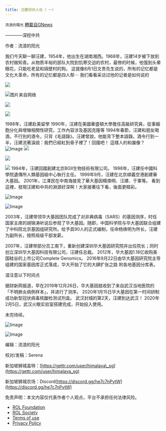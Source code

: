 ```yaml
---
title: 汪建何许人也（ 一）
---
```

`流浪的陽光` [轉載自GNews](https://gnews.org/zh-hans/1886736/)

————深挖中共

作者：流浪的阳光

我们今天聊一聊汪建，1954年，他出生在湖南湘西。1968年，汪建14岁被下放到农村做知青。从物质丰裕的部队大院到饥寒交迫的农村，最惨的时候，他饿到头晕眼花，只能吃老鼠和隔壁村的狗。 这就像8月1日文贵先生说的，所有的记忆都是文化大革命，所有的记忆都是四人帮⋯ 我们看看采访过他的记者是如何说的




![](https://assets.gnews.org/wp-content/uploads/2022/01/E8WgaRKVcAkNE4U.jpeg)



![](https://assets.gnews.org/wp-content/uploads/2022/01/E8WgaRKVUAwOjpF.jpeg)图片来自网络



![](https://assets.gnews.org/wp-content/uploads/2022/01/image-287.jpeg)


![](https://pbs.twimg.com/media/E8WgaRTVcAUdSFG?format=jpg&amp;name=large)

1988年，汪建赴美留學 1990年，汪建在美國華盛頓大學擔任高級研究員，從事細胞分化與增殖相關性研究，工作內容涉及基因克隆等 1994年春節，汪建和朋友喝酒，不行別的酒令，只背《毛語錄》。汪建曾說，他能背下整本語錄。酒令行到一半，汪建流著淚說：我們已經紅到骨子裡了！回國吧！ 這樣人的和誰像？
![Image](https://pbs.twimg.com/media/E8Wv7wrVgAA2Dzc?format=jpg&amp;name=large)
![](https://assets.gnews.org/wp-content/uploads/2022/01/截屏2022-01-20-下午7.40.19-1.png)


![](https://assets.gnews.org/wp-content/uploads/2022/01/截屏2022-01-20-下午7.40.41.png)

![](https://assets.gnews.org/wp-content/uploads/2022/01/截屏2022-01-20-下午7.46.08.png)
1994年，汪建回國創建北京BGII生物技術有限公司。 1998年，汪建任中國科學院遺傳所人類基因組中心執行主任。 1999年9月，汪建在北京順義空港創建華大基因。 2001年，江澤民在中南海接見了華大基因楊煥明、汪建、于軍等。 看到這裡，發現汪建和中共的淵源好深啊！大家接著往下看，後面更精彩。

![Image](https://pbs.twimg.com/media/E8W1fMiUUAAy8hu?format=jpg&amp;name=medium)


![Image](https://pbs.twimg.com/media/E8W1fMeVgAwGvhG?format=jpg&amp;name=900x900)


2003年，汪建带领华大基因团队完成了对非典病毒（SARS）的基因测序，时任国家主席的胡锦涛听说后参观了华大基因。随即，中国科学院与华大基因联合组建了中科院北京基因组研究所。给予其90人的正式编制，任命杨焕明为所长，汪建为副所长，按照局级干部发薪。

2007年，汪建带部分员工南下，重新创建深圳华大基因研究院并出任院长；同时创立深圳华大基因科技有限公司，汪建任总裁。 2012年，华大基因1.18亿收购美国硅谷的上市公司Complete Genomics。 2016年9月22日由华大基因研究院主导组建的国家基因库正式落成，华大开始了它的大肆扩张之路 附各地基因分库表。

请注意以下时间点

据财新网报道，早在2019年12月26日，华大基因就收到了来自武汉当地医院的「不明肺炎病例样本」，并进行了测序。 2020年1月15日华大基因在第一时间研制成功新型冠状病毒核酸检测试剂盒。 武汉封城的第2天，汪建到达武汉！ 2020年2月5日，武汉火眼实验室搭建完成，开始投入使用。

未完待续。


![Image](https://pbs.twimg.com/media/E8W4LZ9VIAQUfzm?format=jpg&amp;name=900x900)


![Image](https://pbs.twimg.com/media/E8W4LZ9UUAAnseq?format=jpg&amp;name=small)

编辑：流浪的阳光

校对/发稿：Serena

新加坡狮城盖特：[https://gettr.com/user/himalaya\_sg](https://gettr.com/user/himalaya_sg)

新加坡狮城农场：Discord[https://discord.gg/he7c7nPytW](https://discord.gg/he7c7nPytW)

 

免责声明：本文内容仅代表作者个人观点，平台不承担任何法律风险。

- [ROL Foundation](https://rolfoundation.org/)
- [ROL Society](https://rolsociety.org/)
- [Terms of use](https://gnews.org/terms-of-use-3/)
- [Privacy Policy](https://gnews.org/privacy-policy/)
